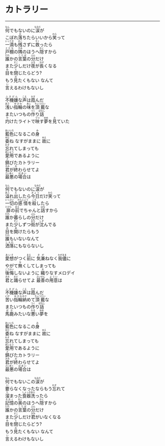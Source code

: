 # カトラリー
---
<lyric>
<ruby>何<rt>なん</rt></ruby>でもないのに<ruby>涙<rt>なみだ</rt></ruby>が<br/>
こぼれ<ruby>落<rt>お</rt></ruby>ちたらいいから<ruby>笑<rt>わら</rt></ruby>って<br/>
<ruby>一滴<rt>いってき</rt></ruby>も<ruby>残<rt>のこ</rt></ruby>さずに<ruby>救<rt>すく</rt></ruby>ったら<br/>
<ruby>戸棚<rt>とだな</rt></ruby>の<ruby>隅<rt>すみ</rt></ruby>のほうへ<ruby>隠<rt>かく</rt></ruby>すから<br/>
<ruby>誰<rt>だれ</rt></ruby>かの<ruby>言葉<rt>ことば</rt></ruby>の<ruby>分<rt>ぶん</rt></ruby>だけ<br/>
また<ruby>少<rt>すこ</rt></ruby>しだけ<ruby>夜<rt>よる</rt></ruby>が<ruby>長<rt>なが</rt></ruby>くなる<br/>
<ruby>目<rt>め</rt></ruby>を<ruby>閉<rt>と</rt></ruby>じたらどう?<br/>
もう<ruby>見<rt>み</rt></ruby>たくもない なんて<br/>
<ruby>言<rt>い</rt></ruby>えるわけもないし<br/>
<br/>
<ruby>不機嫌<rt>ふきげん</rt></ruby>な<ruby>声<rt>こえ</rt></ruby>は<ruby>霞<rt>かす</rt></ruby>んだ<br/>
<ruby>浅<rt>あさ</rt></ruby>い<ruby>指輪<rt>ゆびわ</rt></ruby>の<ruby>味<rt>あじ</rt></ruby>を<ruby>頂戴<rt>ちょうだい</rt></ruby>な<br/>
またいつもの<ruby>作<rt>つく</rt></ruby>り<ruby>話<rt>ばなし</rt></ruby><br/>
<ruby>灼<rt>や</rt></ruby>けたライトで<ruby>映<rt>うつ</rt></ruby>す<ruby>夢<rt>ゆめ</rt></ruby>を<ruby>見<rt>み</rt></ruby>ていた<br/>
<br/>
<ruby>藍色<rt>あいいろ</rt></ruby>になるこの<ruby>身<rt>み</rt></ruby><br/>
<ruby>委<rt>ゆだ</rt></ruby>ね なすがままに <ruby>故<rt>ゆえ</rt></ruby>に<br/>
<ruby>忘<rt>わす</rt></ruby>れてしまっても<br/>
<ruby>愛用<rt>あいよう</rt></ruby>であるように<br/>
<ruby>錆<rt>さ</rt></ruby>びたカトラリー<br/>
<ruby>君<rt>きみ</rt></ruby>が<ruby>終<rt>お</rt></ruby>わらせてよ<br/>
<ruby>最悪<rt>さいあく</rt></ruby>の<ruby>場合<rt>ばあい</rt></ruby>は<br/>
<br/>
<ruby>何<rt>なん</rt></ruby>でもないのに<ruby>涙<rt>なみだ</rt></ruby>が<br/>
<ruby>溢<rt>あふ</rt></ruby>れ<ruby>出<rt>だ</rt></ruby>したら<ruby>今日<rt>きょう</rt></ruby>だけ<ruby>笑<rt>わら</rt></ruby>って<br/>
<ruby>一切<rt>いっさい</rt></ruby>の<ruby>感情<rt>かんじょう</rt></ruby>を<ruby>殺<rt>ころ</rt></ruby>したら<br/>
<ruby>扉<rt>とびら</rt></ruby>の<ruby>前<rt>まえ</rt></ruby>でちゃんと<ruby>話<rt>はな</rt></ruby>すから<br/>
<ruby>誰<rt>だれ</rt></ruby>か<ruby>暮<rt>く</rt></ruby>らしの<ruby>分<rt>ぶん</rt></ruby>だけ<br/>
また<ruby>少<rt>すこ</rt></ruby>しずつ<ruby>街<rt>まち</rt></ruby>が<ruby>沈<rt>しず</rt></ruby>んでる<br/>
<ruby>目<rt>め</rt></ruby>を<ruby>開<rt>あ</rt></ruby>けたらもう<br/>
<ruby>誰<rt>だれ</rt></ruby>もいないなんて<br/>
<ruby>洒落<rt>しゃれ</rt></ruby>にもならないし<br/>
<br/>
<ruby>愛想<rt>あいそ</rt></ruby>がつく<ruby>前<rt>まえ</rt></ruby>に <ruby>気兼<rt>きが</rt></ruby>ねなく<ruby>我儘<rt>わがまま</rt></ruby>に<br/>
やがて<ruby>無<rt>な</rt></ruby>くしてしまっても<br/>
<ruby>後悔<rt>こうかい</rt></ruby>しないように <ruby>織<rt>お</rt></ruby>りなすメロデイ<br/>
<ruby>君<rt>きみ</rt></ruby>と<ruby>踊<rt>おど</rt></ruby>らせてよ <ruby>最善<rt>さいぜん</rt></ruby>の<ruby>用意<rt>ようい</rt></ruby>は<br/>
<br/>
<ruby>不機嫌<rt>ふきげん</rt></ruby>な<ruby>声<rt>こえ</rt></ruby>は<ruby>霞<rt>かす</rt></ruby>んだ<br/>
<ruby>苦<rt>にが</rt></ruby>い<ruby>指輪<rt>ゆびわ</rt></ruby><ruby>納<rt>おさ</rt></ruby>めて<ruby>頂戴<rt>ちょうだい</rt></ruby>な<br/>
またいつもの<ruby>作<rt>つく</rt></ruby>り<ruby>話<rt>ばなし</rt></ruby><br/>
<ruby>馬鹿<rt>ばか</rt></ruby>みたいな<ruby>悪<rt>わる</rt></ruby>い<ruby>夢<rt>ゆめ</rt></ruby>を<br/>
<br/>
<ruby>藍色<rt>あいいろ</rt></ruby>になるこの<ruby>身<rt>み</rt></ruby><br/>
<ruby>委<rt>ゆだ</rt></ruby>ね なすがままに <ruby>故<rt>ゆえ</rt></ruby>に<br/>
<ruby>忘<rt>わす</rt></ruby>れてしまっても<br/>
<ruby>愛用<rt>あいよう</rt></ruby>であるように<br/>
<ruby>錆<rt>さ</rt></ruby>びたカトラリー<br/>
<ruby>君<rt>きみ</rt></ruby>が<ruby>終<rt>お</rt></ruby>わらせてよ<br/>
<ruby>最悪<rt>さいあく</rt></ruby>の<ruby>場合<rt>ばあい</rt></ruby>は<br/>
<br/>
<ruby>何<rt>なん</rt></ruby>でもないこの<ruby>涙<rt>なみだ</rt></ruby>が<br/>
<ruby>要<rt>い</rt></ruby>らなくなったならもう<ruby>忘<rt>わす</rt></ruby>れて<br/>
<ruby>溜<rt>た</rt></ruby>まった<ruby>食器<rt>しょっき</rt></ruby><ruby>洗<rt>あら</rt></ruby>ったら<br/>
<ruby>記憶<rt>きおく</rt></ruby>の<ruby>奥<rt>おく</rt></ruby>のほうへ<ruby>隠<rt>かく</rt></ruby>すから<br/>
<ruby>誰<rt>だれ</rt></ruby>かの<ruby>言葉<rt>ことば</rt></ruby>の<ruby>分<rt>ぶん</rt></ruby>だけ<br/>
また<ruby>少<rt>すこ</rt></ruby>しだけ<ruby>君<rt>きみ</rt></ruby>がいなくなる<br/>
<ruby>目<rt>め</rt></ruby>を<ruby>閉<rt>と</rt></ruby>じたらどう?<br/>
もう<ruby>見<rt>み</rt></ruby>たくもない なんて<br/>
<ruby>言<rt>い</rt></ruby>えるわけもないし<br/>
</lyric>
